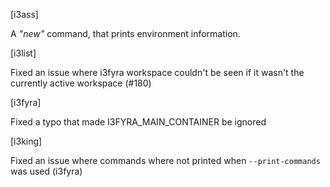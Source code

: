 [i3ass]

A *"new"* command, that prints environment information.

[i3list]  

Fixed an issue where i3fyra workspace couldn't be
seen if it wasn't the currently active workspace (#180)

[i3fyra]  

Fixed a typo that made I3FYRA_MAIN_CONTAINER be ignored

[i3king]  

Fixed an issue where commands where not printed
when `--print-commands` was used (i3fyra)
